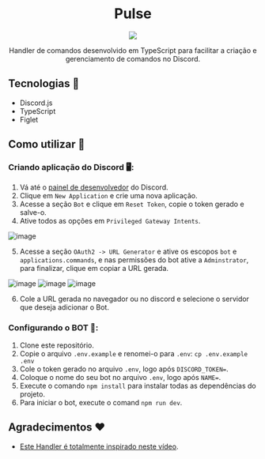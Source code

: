 <h1 align="center">Pulse</h1>

<p align="center">
<img src="https://github.com/SilvanoGPM/pulse/assets/59753526/b1d5184c-8cc8-4ad9-978c-3bfd79cfb7ac" />
</p>

<p align="center">Handler de comandos desenvolvido em TypeScript para facilitar a criação e gerenciamento de comandos no Discord.</p>

## Tecnologias :rocket:

- Discord.js
- TypeScript
- Figlet

## Como utilizar :wrench:

### Criando aplicação do Discord 🖥️:

1. Vá até o [painel de desenvolvedor](https://discord.com/developers/applications) do Discord.
2. Clique em `New Application` e crie uma nova aplicação.
3. Acesse a seção `Bot` e clique em `Reset Token`, copie o token gerado e salve-o.
4. Ative todos as opções em `Privileged Gateway Intents`.

![image](https://github.com/SilvanoGPM/pulse/assets/59753526/3dd94e63-f1d9-4a49-8390-8e79861dfec5)

5. Acesse a seção `OAuth2 -> URL Generator` e ative os escopos `bot` e `applications.commands`, e nas permissões do bot ative a `Adminstrator`, para finalizar, clique em copiar a URL gerada.

![image](https://github.com/SilvanoGPM/pulse/assets/59753526/d8c24c27-1d87-448b-aa60-f495a51d58c0)
![image](https://github.com/SilvanoGPM/pulse/assets/59753526/2266c48c-b8d2-4e89-97f2-c4992a136c97)
![image](https://github.com/SilvanoGPM/pulse/assets/59753526/e3a3d0cf-7bae-41f0-94d1-acb8005f20ed)

6. Cole a URL gerada no navegador ou no discord e selecione o servidor que deseja adicionar o Bot.

### Configurando o BOT 🤖:

1. Clone este repositório.
2. Copie o arquivo `.env.example` e renomei-o para `.env`: `cp .env.example .env`
3. Cole o token gerado no arquivo `.env`, logo após `DISCORD_TOKEN=`.
4. Coloque o nome do seu bot no arquivo `.env`, logo após `NAME=`. 
5. Execute o comando `npm install` para instalar todas as dependências do projeto.
6. Para iniciar o bot, execute o comand `npm run dev`.

## Agradecimentos :heart:

- [Este Handler é totalmente inspirado neste vídeo](https://www.youtube.com/watch?v=3Xj-h4RLnqM).
